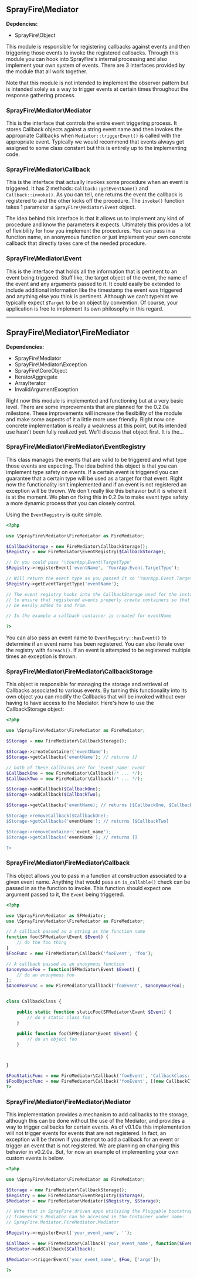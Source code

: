## SprayFire\Mediator

**Depdencies:**

- SprayFire\Object

This module is responsible for registering callbacks against events and then triggering those events to invoke the registered callbacks. Through this module you can hook into SprayFire's internal processing and also implement your own system of events. There are
3 interfaces provided by the module that all work together.

Note that this module is not intended to implement the observer pattern but is intended solely as a way to trigger events at certain times throughout the response gathering process.

### SprayFire\Mediator\Mediator

This is the interface that controls the entire event triggering process. It stores Callback objects against a string event name and then invokes the appropriate Callbacks when `Mediator::triggerEvent()` is called with the appropriate event. Typically we would recommend that events always get assigned to some class constant but this is entirely up to the implementing code.

### SprayFire\Mediator\Callback

This is the interface that actually invokes some procedure when an event is triggered. It has 2 methods: `Callback::getEventName()` and `Callback::invoke()`. As you can tell, one returns the event the callback is registered to and the other kicks off the procedure. The `invoke()` function takes 1 parameter a `SprayFire\Mediator\Event` object.

The idea behind this interface is that it allows us to implement any kind of procedure and know the parameters it expects. Ultimately this provides a lot of flexibility for how you implement the procedures. You can pass in a function name, an anonymous function or just implement your own concrete callback that directly takes care of the needed procedure.

### SprayFire\Mediator\Event

This is the interface that holds all the information that is pertinent to an event being triggered. Stuff like, the target object of the event, the name of the event and any arguments passed to it. It could easily be extended to include additional information like the timestamp the event was triggered and anything else you think is pertinent. Although we can't typehint we typically expect `$Target` to be an object by convention. Of course, your application is free to implement its own philosophy in this regard.

---

## SprayFire\Mediator\FireMediator

**Dependencies:**

- SprayFire\Mediator
- SprayFire\Mediator\Exception
- SprayFire\CoreObject
- IteratorAggregate
- ArrayIterator
- InvalidArgumentException

Right now this module is implemented and functioning but at a very basic level. There are some improvements that are planned for the 0.2.0a milestone. These improvements will increase the flexibility of the module and make some aspects of it a little more user friendly. Right now one concrete implementation is really a weakness at this point, but its intended use hasn't been fully realized yet. We'll discuss that object first. It is the...

### SprayFire\Mediator\FireMediator\EventRegistry

This class manages the events that are valid to be triggered and what type those events are expecting. The idea behind this object is that you can implement type safety on events. If a certain event is triggered you can guarantee that a certain type will be used as a target for that event. Right now the functionality isn't implemented and if an event is not registered an exception will be thrown. We don't really like this behavior but it is where it is at the moment. We plan on fixing this in 0.2.0a to make event type safety a more dynamic process that you can closely control.

Using the `EventRegistry` is quite simple.

```php
<?php

use \SprayFire\Mediator\FireMediator as FireMediator;

$CallbackStorage = new FireMediator\CallbackStorage();
$Registry = new FireMediator\EventRegistry($CallbackStorage);

// Or you could pass '\YourApp\Event\TargetType'
$Registry->registerEvent('eventName', 'YourApp.Event.TargetType');

// Will return the event type as you passed it so 'YourApp.Event.TargetType'
$Registry->getEventTargetType('eventName');

// The event registry hooks into the CallbackStorage used for the instantiated Mediator
// to ensure that registered events properly create containers so that callbacks can
// be easily added to and from.

// In the example a callback container is created for eventName

?>
```

You can also pass an event name to `EventRegistry::hasEvent()` to determine if an event name has been registered. You can also iterate over the registry with `foreach()`. If an event is attempted to be registered multiple times an exception is thrown.

### SprayFire\Mediator\FireMediator\CallbackStorage

This object is responsible for managing the storage and retrieval of Callbacks associated to various events. By turning this functionality into its own object you can modify the Callbacks that will be invoked without ever having to have access to the Mediator. Here's how to use the CallbackStorage object:

```php
<?php

use \SprayFire\Mediator\FireMediator as FireMediator;

$Storage = new FireMediator\CallbackStorage();

$Storage->createContainer('eventName');
$Storage->getCallbacks('eventName'); // returns []

// both of these callbacks are for 'event_name' event
$CallbackOne = new FireMediator\Callback(/* ... */);
$CallbackTwo = new FireMediator\Callback(/* ... */);

$Storage->addCallback($CallbackOne);
$Storage->addCallback($CallbackTwo);

$Storage->getCallbacks('eventName); // returns [$CallbackOne, $CallbackTwo]

$Storage->removeCallback($CallbackOne);
$Storage->getCallbacks('eventName'); // returns [$CallbackTwo]

$Storage->removeContainer('event_name');
$Storage->getCallbacks('eventName'); // returns []

?>
```

### SprayFire\Mediator\FireMediator\Callback

This object allows you to pass in a function at construction associated to a given event name. Anything that would pass an `is_callable()` check can be passed in as the function to invoke. This function should expect one argument passed to it, the `Event` being triggered.

```php
<?php

use \SprayFire\Mediator as SFMediator;
use \SprayFire\Mediator\FireMediator as FireMediator;

// A callback passed as a string as the function name
function foo(SFMediator\Event $Event) {
    // do the foo thing
}
$FooFunc = new FireMediator\Callback('fooEvent', 'foo');

// A callback passed as an anonymous function
$anonymousFoo = function(SFMediator\Event $Event) {
    // do an anonymous foo
};
$AnonFooFunc = new FireMediator\Callback('fooEvent', $anonymousFoo);


class CallbackClass {

    public static function staticFoo(SFMediator\Event $Event) {
        // do a static class foo
    }

    public function foo(SFMediator\Event $Event) {
        // do an object foo
    }



}

$FooStaticFunc = new FireMediator\Callback('fooEvent', 'CallbackClass::staticFoo');
$FooObjectFunc = new FireMediator\Callback('fooEvent', [(new CallbackClass), 'foo']);
?>
```

### SprayFire\Mediator\FireMediator\Mediator

This implementation provides a mechanism to add callbacks to the storage, although this can be done without the use of the Mediator, and provides a way to trigger callbacks for certain events. As of v0.1.0a this implementation will not trigger events for events that are not registered. In fact, an exception will be thrown if you attempt to add a callback for an event or trigger an event that is not registered. We are planning on changing this behavior in v0.2.0a. But, for now an example of implementing your own custom events is below.

```php
<?php

use \SprayFire\Mediator\FireMediator as FireMediator;

$Storage = new FireMediator\CallbackStorage();
$Registry = new FireMediator\EventRegistry($Storage);
$Mediator = new FireMediator\Mediator($Registry, $Storage);

// Note that in SprayFire driven apps utilizing the Pluggable bootstrap the
// framework's Mediator can be accessed in the Container under name:
// SprayFire.Mediator.FireMediator.Mediator

$Registry->registerEvent('your_event_name', '');

$Callback = new FireMediator\Callback('your_event_name', function($Event) { /* ... */ });
$Mediator->addCallback($Callback);

$Mediator->triggerEvent('your_event_name', $Foo, ['args']);

?>
```